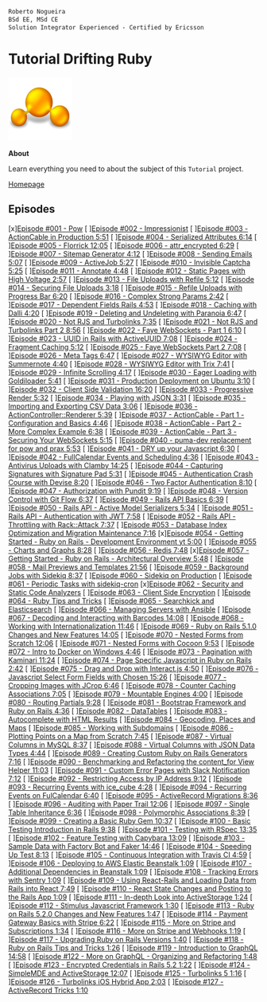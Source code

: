 ```
Roberto Nogueira
BSd EE, MSd CE
Solution Integrator Experienced - Certified by Ericsson
```
# Tutorial Drifting Ruby

![tutorial image](images/tutorial.png)

**About**

Learn everything you need to about the subject of this `Tutorial` project.

[Homepage](https://www.youtube.com/watch?v=Kt_QznC8r9s&list=PLoQwKu-bfLSZ6kkTy48Vdt6IJqYUaPjKr)

## Episodes
[x][Episode #001 - Pow](https://www.youtube.com/watch?v=FI8uZ8jqr94&index=138&list=PLoQwKu-bfLSZ6kkTy48Vdt6IJqYUaPjKr)
[ ][Episode #002 - Impressionist](https://www.youtube.com/watch?v=YgPAZUw7wfk&list=PLoQwKu-bfLSZ6kkTy48Vdt6IJqYUaPjKr&index=137)
[ ][Episode #003 - ActionCable in Production 5:51](https://www.youtube.com/watch?v=4dum1S-RxpU&index=136&list=PLoQwKu-bfLSZ6kkTy48Vdt6IJqYUaPjKr)
[ ][Episode #004 - Serialized Attributes 6:14](https://www.youtube.com/watch?v=uSxN2W1hCOk&list=PLoQwKu-bfLSZ6kkTy48Vdt6IJqYUaPjKr&index=135)
[ ][Episode #005 - Florrick 12:05](https://www.youtube.com/watch?v=FQW_7sBjBu0&list=PLoQwKu-bfLSZ6kkTy48Vdt6IJqYUaPjKr&index=134)
[ ][Episode #006 - attr_encrypted 6:29](https://www.youtube.com/watch?v=XkMGVJ3Cosk&list=PLoQwKu-bfLSZ6kkTy48Vdt6IJqYUaPjKr&index=133)
[ ][Episode #007 - Sitemap Generator 4:12](https://www.youtube.com/watch?v=NGn2QCC85yQ&index=132&list=PLoQwKu-bfLSZ6kkTy48Vdt6IJqYUaPjKr)
[ ][Episode #008 - Sending Emails 5:07](https://www.youtube.com/watch?v=ZUXYE4kMaWs&list=PLoQwKu-bfLSZ6kkTy48Vdt6IJqYUaPjKr&index=131)
[ ][Episode #009 - ActiveJob 5:27](https://www.youtube.com/watch?v=KIg0cZWFaGE&list=PLoQwKu-bfLSZ6kkTy48Vdt6IJqYUaPjKr&index=130)
[ ][Episode #010 - Invisible Captcha 5:25](https://www.youtube.com/watch?v=H8NpV3klg9A&index=129&list=PLoQwKu-bfLSZ6kkTy48Vdt6IJqYUaPjKr)
[ ][Episode #011 - Annotate 4:48]()
[ ][Episode #012 - Static Pages with High Voltage 2:57]()
[ ][Episode #013 - File Uploads with Refile 5:12]()
[ ][Episode #014 - Securing File Uploads 3:18]()
[ ][Episode #015 - Refile Uploads with Progress Bar 6:20]()
[ ][Episode #016 - Complex Strong Params 2:42]()
[ ][Episode #017 - Dependent Fields Rails 4:53]()
[ ][Episode #018 - Caching with Dalli 4:20]()
[ ][Episode #019 - Deleting and Undeleting with Paranoia 6:47]()
[ ][Episode #020 - Not RJS and Turbolinks 7:35]()
[ ][Episode #021 - Not RJS and Turbolinks Part 2 8:56]()
[ ][Episode #022 - Faye WebSockets - Part 1 6:10]()
[ ][Episode #023 - UUID in Rails with ActiveUUID 7:08]()
[ ][Episode #024 - Fragment Caching 5:12]()
[ ][Episode #025 - Faye WebSockets Part 2 7:08]()
[ ][Episode #026 - Meta Tags 6:47]()
[ ][Episode #027 - WYSIWYG Editor with Summernote 4:40]()
[ ][Episode #028 - WYSIWYG Editor with Trix 7:41]()
[ ][Episode #029 - Infinite Scrolling 4:17]()
[ ][Episode #030 - Eager Loading with Goldiloader 5:41]()
[ ][Episode #031 - Production Deployment on Ubuntu 3:10]()
[ ][Episode #032 - Client Side Validation 16:20]()
[ ][Episode #033 - Progressive Render 5:32]()
[ ][Episode #034 - Playing with JSON 3:31]()
[ ][Episode #035 - Importing and Exporting CSV Data 3:06]()
[ ][Episode #036 - ActionController::Renderer 5:39]()
[ ][Episode #037 - ActionCable - Part 1 - Configuration and Basics 4:46]()
[ ][Episode #038 - ActionCable - Part 2 - More Complex Example 6:38]()
[ ][Episode #039 - ActionCable - Part 3 - Securing Your WebSockets 5:15]()
[ ][Episode #040 - puma-dev replacement for pow and prax 5:53]()
[ ][Episode #041 - DRY up your Javascript 6:30]()
[ ][Episode #042 - FullCalendar Events and Scheduling 4:36]()
[ ][Episode #043 - Antivirus Uploads with Clamby 14:25]()
[ ][Episode #044 - Capturing Signatures with Signature Pad 5:31]()
[ ][Episode #045 - Authentication Crash Course with Devise 8:20]()
[ ][Episode #046 - Two Factor Authentication 8:10]()
[ ][Episode #047 - Authorization with Pundit 9:19]()
[ ][Episode #048 - Version Control with Git Flow 6:37]()
[ ][Episode #049 - Rails API Basics 6:39]()
[ ][Episode #050 - Rails API - Active Model Serializers 5:34]()
[ ][Episode #051 - Rails API - Authentication with JWT 7:58]()
[ ][Episode #052 - Rails API - Throttling with Rack::Attack 7:37]()
[ ][Episode #053 - Database Index Optimization and Migration Maintenance 7:16]()
[x][Episode #054 - Getting Started - Ruby on Rails - Development Environment yt 5:00](https://www.youtube.com/watch?v=bbq8FHAGmoc&t=0s&list=PLoQwKu-bfLSZ6kkTy48Vdt6IJqYUaPjKr&index=87)
[ ][Episode #055 - Charts and Graphs 8:28]()
[ ][Episode #056 - Redis 7:48]()
[x][Episode #057 - Getting Started - Ruby on Rails - Architectural Overview 5:48](https://www.youtube.com/watch?v=9PAN-dvROl4&list=PLoQwKu-bfLSZ6kkTy48Vdt6IJqYUaPjKr&index=83)
[ ][Episode #058 - Mail Previews and Templates 21:56]()
[ ][Episode #059 - Background Jobs with Sidekiq 8:37]()
[ ][Episode #060 - Sidekiq on Production]()
[ ][Episode #061 - Periodic Tasks with sidekiq-cron]()
[x][Episode #062 - Security and Static Code Analyzers](https://www.youtube.com/watch?v=HYGuCettuGA&list=PLoQwKu-bfLSZ6kkTy48Vdt6IJqYUaPjKr&index=77)
[ ][Episode #063 - Client Side Encryption]()
[ ][Episode #064 - Ruby Tips and Tricks]()
[ ][Episode #065 - Searchkick and Elasticsearch]()
[ ][Episode #066 - Managing Servers with Ansible]()
[ ][Episode #067 - Decoding and Interacting with Barcodes 14:08]()
[ ][Episode #068 - Working with Internationalization 11:46]()
[ ][Episode #069 - Ruby on Rails 5.1.0 Changes and New Features 14:05]()
[ ][Episode #070 - Nested Forms from Scratch 12:06]()
[ ][Episode #071 - Nested Forms with Cocoon 9:53]()
[ ][Episode #072 - Intro to Docker on Windows 4:46]()
[ ][Episode #073 - Pagination with Kaminari 11:24]()
[ ][Episode #074 - Page Specific Javascript in Ruby on Rails 2:42]()
[ ][Episode #075 - Drag and Drop with Interact.js 4:50]()
[ ][Episode #076 - Javascript Select Form Fields with Chosen 15:26]()
[ ][Episode #077 - Cropping Images with JCrop 6:46]()
[ ][Episode #078 - Counter Caching Associations 7:05]()
[ ][Episode #079 - Mountable Engines 4:00]()
[ ][Episode #080 - Routing Partials 9:28]()
[ ][Episode #081 - Bootstrap Framework and Ruby on Rails 4:36]()
[ ][Episode #082 - DataTables]()
[ ][Episode #083 - Autocomplete with HTML Results]()
[ ][Episode #084 - Geocoding, Places and Maps]()
[ ][Episode #085 - Working with Subdomains]()
[ ][Episode #086 - Plotting Points on a Map from Scratch 7:45]()
[ ][Episode #087 - Virtual Columns in MySQL 8:37]()
[ ][Episode #088 - Virtual Columns with JSON Data Types 4:44]()
[ ][Episode #089 - Creating Custom Ruby on Rails Generators 7:16]()
[ ][Episode #090 - Benchmarking and Refactoring the content_for View Helper 11:03]()
[ ][Episode #091 - Custom Error Pages with Slack Notification 7:12]()
[ ][Episode #092 - Restricting Access by IP Address 9:12]()
[ ][Episode #093 - Recurring Events with ice_cube 4:28]()
[ ][Episode #094 - Recurring Events on FulCalendar 6:40]()
[ ][Episode #095 - ActiveRecord Migrations 8:36]()
[ ][Episode #096 - Auditing with Paper Trail 12:06]()
[ ][Episode #097 - Single Table Inheritance 6:36]()
[ ][Episode #098 - Polymorphic Associations 8:39]()
[ ][Episode #099 - Creating a Basic Ruby Gem 10:37]()
[ ][Episode #100 - Basic Testing Introduction in Rails 9:38]()
[ ][Episode #101 - Testing with RSpec 13:35]()
[ ][Episode #102 - Feature Testing with Capybara 13:09]()
[ ][Episode #103 - Sample Data with Factory Bot and Faker 14:46]()
[ ][Episode #104 - Speeding Up Test 8:13]()
[ ][Episode #105 - Continuous Integration with Travis CI 4:59]()
[ ][Episode #106 - Deploying to AWS Elastic Beanstalk 1:09]()
[ ][Episode #107 - Additional Dependencies in Beanstalk 1:09]()
[ ][Episode #108 - Tracking Errors with Sentry 1:09]()
[ ][Episode #109 - Using React-Rails and Loading Data from Rails into React 7:49]()
[ ][Episode #110 - React State Changes and Posting to the Rails App 1:09]()
[ ][Episode #111 - In-depth Look into ActiveStorage 1:24]()
[ ][Episode #112 - Stimulus Javascript Framework 1:30]()
[ ][Episode #113 - Ruby on Rails 5.2.0 Changes and New Features 1:47]()
[ ][Episode #114 - Payment Gateway Basics with Stripe 6:22]()
[ ][Episode #115 - More on Stripe and Subscriptions 1:34]()
[ ][Episode #116 - More on Stripe and Webhooks 1:19]()
[ ][Episode #117 - Upgrading Ruby on Rails Versions  1:40]()
[ ][Episode #118 - Ruby on Rails Tips and Tricks 1:26]()
[ ][Episode #119 - Introduction to GraphQL 14:58]()
[ ][Episode #122 - More on GraphQL - Organizing and Refactoring 1:48]()
[ ][Episode #123 - Encrypted Credentials in Rails 5.2 1:22]()
[ ][Episode #124 - SimpleMDE and ActiveStorage 12:07]()
[ ][Episode #125 - Turbolinks 5 1:16]()
[ ][Episode #126 - Turbolinks iOS Hybrid App 2:03]()
[ ][Episode #127 - ActiveRecord Tricks 1:10]()
